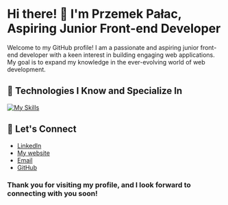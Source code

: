 # Hi there! 👋 I'm Przemek Pałac, Aspiring Junior Front-end Developer

Welcome to my GitHub profile! I am a passionate and aspiring junior front-end developer with a keen interest in building engaging web applications. My goal is to expand my knowledge in the ever-evolving world of web development.

## 🔧 Technologies I Know and Specialize In

[![My Skills](https://skillicons.dev/icons?i=react,nextjs,ts,js,html,css,tailwind,prisma,planetscale,redux,nodejs,git,mysql)](https://skillicons.dev)

## 🤝 Let's Connect
- [LinkedIn](linkedin.com/in/przemyslaw-palac)
- [My website](https://www.przemek-palac.bio)
- [Email](przepalac22@gmail.com)
- [GitHub](github.com/przestudent)
### Thank you for visiting my profile, and I look forward to connecting with you soon!
